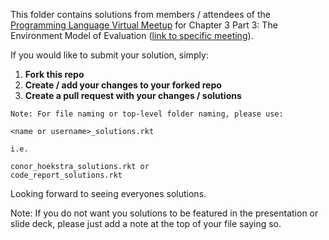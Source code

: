 This folder contains solutions from members / attendees of the [Programming Language Virtual Meetup](https://www.meetup.com/Programming-Languages-Toronto-Meetup/) for Chapter 3 Part 3: The Environment Model of Evaluation ([link to specific meeting](https://www.meetup.com/Programming-Languages-Toronto-Meetup/events/272303535/)).

If you would like to submit your solution, simply:

1. **Fork this repo**
2. **Create / add your changes to your forked repo**
3. **Create a pull request with your changes / solutions**

```
Note: For file naming or top-level folder naming, please use:

<name or username>_solutions.rkt

i.e.

conor_hoekstra_solutions.rkt or
code_report_solutions.rkt
```

Looking forward to seeing everyones solutions.

Note: If you do not want you solutions to be featured in the presentation or slide deck, please just add a note at the top of your file saying so.
